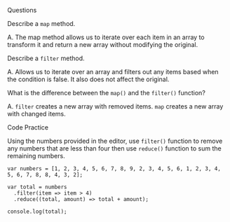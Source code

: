 Questions

Describe a `map` method.

A. The map method allows us to iterate over each item in an array to transform it and return a new array without modifying the original.

Describe a `filter` method.

A. Allows us to iterate over an array and filters out any items based when the condition is false. It also does not affect the original.

What is the difference between the `map()` and the `filter()` function?

A. `filter` creates a new array with removed items. `map` creates a new array with changed items.

Code Practice

Using the numbers provided in the editor, use `filter()` function to remove any numbers that are less than four then use `reduce()` function to sum the remaining numbers.

```
var numbers = [1, 2, 3, 4, 5, 6, 7, 8, 9, 2, 3, 4, 5, 6, 1, 2, 3, 4, 5, 6, 7, 8, 8, 4, 3, 2];

var total = numbers
  .filter(item => item > 4)
  .reduce((total, amount) => total + amount);

console.log(total);
```
